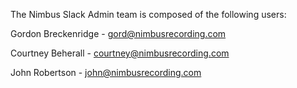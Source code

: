 The Nimbus Slack Admin team is composed of the following users:

Gordon Breckenridge - gord@nimbusrecording.com

Courtney Beherall - courtney@nimbusrecording.com

John Robertson - john@nimbusrecording.com
